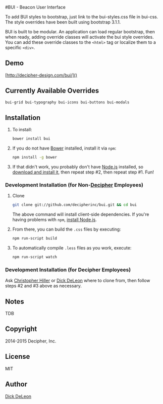 #BUI - Beacon User Interface

To add BUI styles to bootstrap, just link to the bui-styles.css file in bui-css. The style overrides have been built using bootstrap 3.1.1.

BUI is built to be modular. An application can load regular bootstrap, then when ready, adding override classes will activate the bui style overrides. You can add these override classes to the ```<html>``` tag or localize them to a specific ```<div>```.


## Demo
 
[http://decipher-design.com/bui/]()

## Currently Available Overrides

```sh
bui-grid bui-typography bui-icons bui-buttons bui-modals
```

## Installation

1. To install:

    ```sh
    bower install bui
    ```

2. If you do not have [Bower](http://bower.io/) installed, install it via `npm`:

    ```sh
    npm install -g bower
    ```

3. If that didn't work, you probably don't have [Node.js](http://nodejs.org) installed, so [download and install it](http://nodejs.org/download/), then repeat step #2, then repeat step #1.  Fun!

### Development Installation (for Non-[Decipher](http://decipherinc.com) Employees)

1.  Clone

    ```sh
    git clone git://github.com/decipherinc/bui.git && cd bui
    ```

    The above command will install client-side dependencies.  If you're having problems with `npm`, [install Node.js](http://nodejs.org/download/).
 
2.  From there, you can build the `.css` files by executing:

    ```sh
    npm run-script build
    ```

3.  To automatically compile `.less` files as you work, execute:

    ```sh
    npm run-script watch
    ```

### Development Installation (for Decipher Employees)

Ask [Christopher Hiller](https://github.com/boneskull) or [Dick DeLeon](https://github.com/dickdeleon) where to clone from, then follow steps #2 and #3 above as necessary.

## Notes

TDB
    
## Copyright

2014-2015 Decipher, Inc.

## License

MIT

## Author

[Dick DeLeon](https://github.com/dickdeleon)
